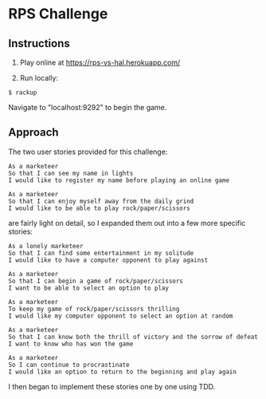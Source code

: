 # RPS Challenge

Instructions
-------
1. Play online at https://rps-vs-hal.herokuapp.com/

2. Run locally:

```
$ rackup
```
Navigate to "localhost:9292" to begin the game.

Approach
----
The two user stories provided for this challenge:

```
As a marketeer
So that I can see my name in lights
I would like to register my name before playing an online game

As a marketeer
So that I can enjoy myself away from the daily grind
I would like to be able to play rock/paper/scissors
```

are fairly light on detail, so I expanded them out into a few more specific stories:

```
As a lonely marketeer
So that I can find some entertainment in my solitude
I would like to have a computer opponent to play against

As a marketeer
So that I can begin a game of rock/paper/scissors
I want to be able to select an option to play

As a marketeer
To keep my game of rock/paper/scissors thrilling
I would like my computer opponent to select an option at random

As a marketeer
So that I can know both the thrill of victory and the sorrow of defeat
I want to know who has won the game

As a marketeer
So I can continue to procrastinate
I would like an option to return to the beginning and play again
```

I then began to implement these stories one by one using TDD.
